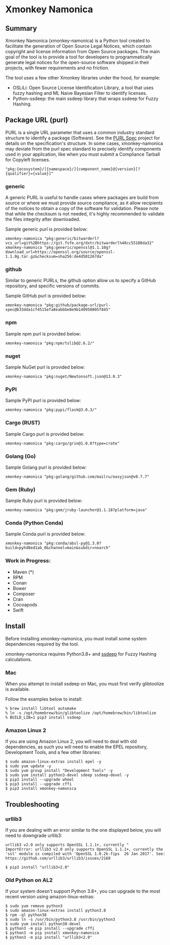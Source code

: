# Xmonkey Namonica
## Summary
Xmonkey Namonica (xmonkey-namonica) is a Python tool created to facilitate the generation of Open Source Legal Notices, which contain copyright and license information from Open Source packages. The main goal of the tool is to provide a tool for developers to programmatically generate legal notices for the open-source software shipped in their projects, with fewer requirements and no friction.

The tool uses a few other Xmonkey libraries under the hood, for example:
* OSLiLi: Open Source License Identification Library, a tool that uses fuzzy hashing and ML Naive Bayesian Filter to identify licenses.
* Python-ssdeep: the main ssdeep library that wraps ssdeep for Fuzzy Hashing.

## Package URL (purl)
PURL is a single URL parameter that uses a common industry standard structure to identify a package (Software). See the [PURL Spec](https://github.com/package-url/purl-spec) project for details on the specification's structure. In some cases, xmonkey-namonica may deviate from the purl spec standard to precisely identify components used in your application, like when you must submit a Compliance Tarball for Copyleft licenses.

```
"pkg:{ecosystem}/[{namespace}/]{component_name}@{version}[?{qualifier}={value}]"
```

### generic
A generic PURL is useful to handle cases where packages are build from source or where we must provide source compliance, as it allow recipients of the notices to obtain a copy of the software for validation. Please note that while the checksum is not needed, it's highly recommended to validate the files integrity after downloaded.

Sample generic purl is provided below:

```
xmonkey-namonica "pkg:generic/bitwarderl?vcs_url=git%2Bhttps://git.fsfe.org/dxtr/bitwarderl%40cc55108da32"
xmonkey-namonica "pkg:generic/openssl@1.1.10g?download_url=https://openssl.org/source/openssl-1.1.0g.tar.gz&checksum=sha256:de4d501267da"
```

### github
Similar to generic PURLs, the github option allow us to specify a GitHub repository, and specific versions of commits.

Sample GitHub purl is provided below:

```
xmonkey-namonica "pkg:github/package-url/purl-spec@b33dda1cf4515efa8eabbbe8e9b140950805f845"
```

### npm
Sample npm purl is provided below:

```
xmonkey-namonica "pkg:npm/tslib@2.6.2/"
```

### nuget
Sample NuGet purl is provided below:

```
xmonkey-namonica "pkg:nuget/Newtonsoft.json@13.0.3"
```

### PyPI
Sample PyPI purl is provided below:

```
xmonkey-namonica "pkg:pypi/flask@3.0.3/"
```

### Cargo (RUST)
Sample Cargo purl is provided below:

```
xmonkey-namonica "pkg:cargo/grin@1.0.0?type=crate"
```

### Golang (Go)
Sample Golang purl is provided below:

```
xmonkey-namonica "pkg:golang/github.com/mailru/easyjson@v0.7.7"
```

### Gem (Ruby)
Sample Ruby purl is provided below:

```
xmonkey-namonica "pkg:gem/jruby-launcher@1.1.18?platform=java"
```

### Conda (Python Conda)
Sample Conda purl is provided below:

```
xmonkey-namonica "pkg:conda/absl-py@1.3.0?build=pyhd8ed1ab_0&channel=main&subdir=noarch"
```

### Work in Progress:
* Maven (*)
* RPM
* Conan
* Bower
* Composer
* Cran
* Cocoapods
* Swift

## Install
Before installing xmonkey-namonica, you must install some system dependencies required by the tool.

xmonkey-namonica requires Python3.8+ and [ssdeep](https://ssdeep-project.github.io/ssdeep/index.html) for Fuzzy Hashing calculations.

### Mac
When you attempt to install ssdeep on Mac, you must first verify glibtoolize is available.

Follow the examples below to install:

```
% brew install libtool automake
% ln -s /opt/homebrew/bin/glibtoolize /opt/homebrew/bin/libtoolize
% BUILD_LIB=1 pip3 install ssdeep
```

### Amazon Linux 2
If you are using Amazon Linux 2, you will need to deal with old dependencies, as such you will need to enable the EPEL repository, Development Tools, and a few other libraries:

```
$ sudo amazon-linux-extras install epel -y
$ sudo yum update -y
$ sudo yum group install "Development Tools" -y
$ sudo yum install python3-devel sdeep ssdeep-devel -y
$ pip3 install --upgrade wheel
$ pip3 install --upgrade cffi
$ pip3 install xmonkey-namonica
```

## Troubleshooting

### urllib3

If you are dealing with an error similar to the one displayed below, you will need to downgrade urllib3:

```
urllib3 v2.0 only supports OpenSSL 1.1.1+, currently "
ImportError: urllib3 v2.0 only supports OpenSSL 1.1.1+, currently the 'ssl' module is compiled with 'OpenSSL 1.0.2k-fips  26 Jan 2017'. See: https://github.com/urllib3/urllib3/issues/2168
```

```
$ pip3 install "urllib3<2.0"
```

### Old Python on AL2

If your system doesn't support Python 3.8+, you can upgrade to the most recent version using amazon-linux-extras:

```
$ sudo yum remove python3
$ sudo amazon-linux-extras install python3.8
$ rpm -ql python38
$ sudo ln -s /usr/bin/python3.8 /usr/bin/python3
$ sudo yum install python38-devel
$ python3 -m pip install --upgrade cffi
$ python3 -m pip install xmonkey-namonica
$ python3 -m pip install "urllib3<2.0"
```
